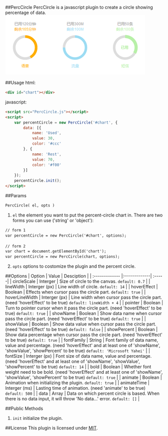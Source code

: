 ##PercCircle
PercCircle is a javascript plugin to create a circle showing percentage of data.
![](images/preview.png)

##Usage
html:
```html
<div id="chart"></div>
```
javascript:
```html
<script src="PercCircle.js"></script>
<script>
    var percentCircle = new PercCircle('#chart', {
		data: [{
			name: 'Used',
			value: 30,
			color: '#ccc'
		}, {
			name: 'Rest',
			value: 70,
			color: '#f00'
		}]
    });
    percentCircle.init();
</script>
```

##Params
```html
PercCircle( el, opts )
```
1. `el` the element you want to put the percent-circle chart in.
There are two forms you can use ('string' or 'object'):
```html
// form 1
var percentCircle = new PercCircle('#chart', options);

// form 2
var chart = document.getElementById('chart');
var percentCircle = new PercCircle(chart, options);
```
2. `opts` options to costomize the plugin and the percent circle.

##Options
| Option        | Value         | Desciption  |
| :------------- |:-------------| :-----|
| circleScale | Interger | Size of circle to the canvas. `default: 0.7` |
| lineWidth | Interger (px) | Line width of circle. `default: 14` |
| hoverEffect | Boolean | Effects when cursor pass the circle part. `default: true` |
| hoverLineWidth | Interger (px) | Line width when cursor pass the circle part. (need 'hoverEffect' to be true) `default: lineWidth + 4` |
| pointer | Boolean | Turn to pointer cursor when it pass the circle part. (need 'hoverEffect' to be true) `default: true` |
| showName | Boolean | Show data name when cursor pass the circle part. (need 'hoverEffect' to be true) `default: true` |
| showValue | Boolean | Show data value when cursor pass the circle part. (need 'hoverEffect' to be true) `default: false` |
| showPercent | Boolean | Show data percentage when cursor pass the circle part. (need 'hoverEffect' to be true) `default: true` |
| fontFamily | String | Font family of data name, value and percentage. (need 'hoverEffect' and at least one of 'showName', 'showValue', 'showPercent' to be true) `default: 'Microsoft Yahei'` |
| fontSize | Interger (px) | Font size of data name, value and percentage. (need 'hoverEffect' and at least one of 'showName', 'showValue', 'showPercent' to be true) `default: 14` |
| bold | Boolean | Whether font weight need to be bold. (need 'hoverEffect' and at least one of 'showName', 'showValue', 'showPercent' to be true) `default: true` |
| animate | Boolean | Animation when initializing the plugin. `default: true` |
| animateTime | Interger (ms) | Lasting time of animation. (need 'animate' to be true) `default: 500` |
| data | Array | Data on which percent circle is based. When there is no data input, it will throw 'No data...' error. `default: []` |

##Public Methods
1. `init` initialize the plugin.

##License
This plugin is licensed under [MIT](LICENSE).